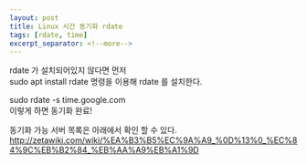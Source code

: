 ```yaml
---
layout: post
title: Linux 시간 동기화 rdate
tags: [rdate, time]
excerpt_separator: <!--more-->
---
```


rdate 가 설치되어있지 않다면 먼저  
sudo apt install rdate 명령을 이용해 rdate 를 설치한다.  
  
sudo rdate -s time.google.com  
이렇게 하면 동기화 완료!  
  
동기화 가능 서버 목록은 아래에서 확인 할 수 있다.  
http://zetawiki.com/wiki/%EA%B3%B5%EC%9A%A9_%0D%13%0_%EC%84%9C%EB%B2%84_%EB%AA%A9%EB%A1%9D
